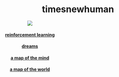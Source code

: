 <h1 align="center">timesnewhuman</h1>
<div align="center" style="width: 200px;">
  <a href="https://github.com/timesnewhuman/machinelearning.github.io"><img src="https://github.com/timesnewhuman/machinelearning.github.io/blob/main/bayesian_bandit.gif"></a>
  <a href=""><h4>reinforcement learning</h4></a>
</div>
<div align="center" style="width: 200px;">
  <a href=""><h4>dreams</h4></a>
  <a href=""><h4>a map of the mind</h4></a>
  <a href=""><h4>a map of the world</h4></a>
</div>
